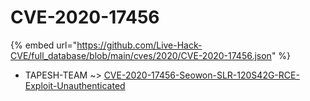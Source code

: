 # CVE-2020-17456
{% embed url="https://github.com/Live-Hack-CVE/full_database/blob/main/cves/2020/CVE-2020-17456.json" %}

* TAPESH-TEAM ~> [CVE-2020-17456-Seowon-SLR-120S42G-RCE-Exploit-Unauthenticated](https://www.alice-snow.ru/2020/database/cve-2020-17456/cve-2020-17456-seowon-slr-120s42g-rce-exploit-unauthenticated-tapesh-team)